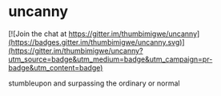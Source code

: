 # uncanny

[![Join the chat at https://gitter.im/thumbimigwe/uncanny](https://badges.gitter.im/thumbimigwe/uncanny.svg)](https://gitter.im/thumbimigwe/uncanny?utm_source=badge&utm_medium=badge&utm_campaign=pr-badge&utm_content=badge)

stumbleupon and  surpassing the ordinary or normal
